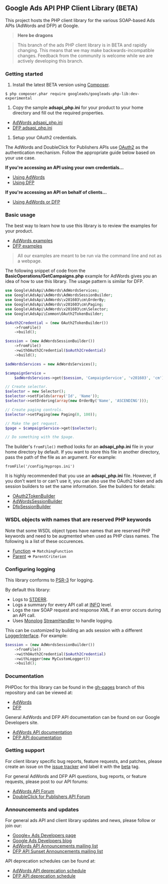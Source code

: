 ## Google Ads API PHP Client Library (BETA)

This project hosts the PHP client library for the various SOAP-based Ads APIs
(AdWords and DFP) at Google.

> **Here be dragons**

> This branch of the ads PHP client library is in BETA and rapidly changing.
> This means that we may make backwards-incompatible changes. Feedback from the
> community is welcome while we are actively developing this branch.

### Getting started

1. Install the latest BETA version using [Composer](https://getcomposer.org/).

  ```
  $ php composer.phar require googleads/googleads-php-lib:dev-experimental
  ```

1. Copy the sample **adsapi_php.ini** for your product to your home directory
and fill out the required properties.

  * [AdWords adsapi_php.ini](https://github.com/googleads/googleads-php-lib/blob/experimental/examples/AdWords/adsapi_php.ini)
  * [DFP adsapi_php.ini](https://github.com/googleads/googleads-php-lib/blob/experimental/examples/Dfp/adsapi_php.ini)

1. Setup your OAuth2 credentials.

  The AdWords and DoubleClick for Publishers APIs use
[OAuth2](http://oauth.net/2/) as the authentication mechanism. Follow the
appropriate guide below based on your use case.

  **If you're accessing an API using your own credentials...**

  * [Using AdWords](https://github.com/googleads/googleads-php-lib/wiki/%5BEXPERIMENTAL-BRANCH%5D-API-access-using-own-credentials-(installed-application-flow))
  * [Using DFP](https://github.com/googleads/googleads-php-lib/wiki/%5BEXPERIMENTAL-BRANCH%5D-API-access-using-own-credentials-(server-to-server-flow))

  **If you're accessing an API on behalf of clients...**

  * [Using AdWords or DFP](https://github.com/googleads/googleads-php-lib/wiki/%5BEXPERIMENTAL-BRANCH%5D-API-access-on-behalf-of-your-clients-(web-flow))

### Basic usage

The best way to learn how to use this library is to review the examples for your
product.

* [AdWords examples](https://github.com/googleads/googleads-php-lib/blob/experimental/examples/AdWords)
* [DFP examples](https://github.com/googleads/googleads-php-lib/blob/experimental/examples/Dfp)

> All our examples are meant to be run via the command line and not as a
> webpage.

The following snippet of code from the
**BasicOperations/GetCampaigns.php** example for AdWords gives you an idea of
how to use this library. The usage pattern is similar for DFP.

```php
use Google\AdsApi\AdWords\AdWordsServices;
use Google\AdsApi\AdWords\AdWordsSessionBuilder;
use Google\AdsApi\AdWords\v201603\cm\OrderBy;
use Google\AdsApi\AdWords\v201603\cm\Paging;
use Google\AdsApi\AdWords\v201603\cm\Selector;
use Google\AdsApi\Common\OAuth2TokenBuilder;

$oAuth2Credential = (new OAuth2TokenBuilder())
    ->fromFile()
    ->build();

$session = (new AdWordsSessionBuilder())
    ->fromFile()
    ->withOAuth2Credential($oAuth2Credential)
    ->build();

$adWordsServices = new AdWordsServices();

$campaignService =
    $adWordsServices->get($session, 'CampaignService', 'v201603', 'cm');

// Create selector.
$selector = new Selector();
$selector->setFields(array('Id', 'Name'));
$selector->setOrdering(array(new OrderBy('Name', 'ASCENDING')));

// Create paging controls.
$selector->setPaging(new Paging(0, 100));

// Make the get request.
$page = $campaignService->get($selector);

// Do something with the $page.
```

The builder's `fromFile()` method looks for an **adsapi_php.ini** file in your
home directory by default. If you want to store this file in another directory,
pass the path of the file as an argument. For example:

```
fromFile('/config/myprops.ini')
```

It is highly recommended that you use an **adsapi_php.ini** file. However, if
you don't want to or can't use it, you can also use the OAuth2 token and ads
session builders to set the same information. See the builders for details:

  * [OAuth2TokenBuilder](https://github.com/googleads/googleads-php-lib/blob/experimental/src/Google/AdsApi/Common/OAuth2TokenBuilder.php)
  * [AdWordsSessionBuilder](https://github.com/googleads/googleads-php-lib/blob/experimental/src/Google/AdsApi/AdWords/AdWordsSessionBuilder.php)
  * [DfpSessionBuilder](https://github.com/googleads/googleads-php-lib/blob/experimental/src/Google/AdsApi/Dfp/DfpSessionBuilder.php)

### WSDL objects with names that are reserved PHP keywords

Note that some WSDL object types have names that are reserved PHP keywords and
need to be augmented when used as PHP class names. The following is a list of
these occurences.

 * [Function](https://developers.google.com/adwords/api/docs/reference/latest/CampaignFeedService.Function)
=> `MatchingFunction`
 * [Parent](https://developers.google.com/adwords/api/docs/reference/latest/AdGroupCriterionService.Parent)
=> `ParentCriterion`

### Configuring logging

This library conforms to [PSR-3](http://www.php-fig.org/psr/psr-3) for logging.

By default this library:

* Logs to
[STDERR](http://php.net/manual/en/features.commandline.io-streams.php).
* Logs a summary for every API call at
[INFO](http://www.php-fig.org/psr/psr-3/#5-psr-log-loglevel) level.
* Logs the raw SOAP request and response XML if an error occurs during an API
call.
* Uses [Monolog](https://github.com/Seldaek/monolog/)
[StreamHandler](https://github.com/Seldaek/monolog/blob/master/src/Monolog/Handler/StreamHandler.php)
to handle logging.

This can be customized by building an ads session with a different
[LoggerInterface](https://github.com/php-fig/log/blob/master/Psr/Log/LoggerInterface.php).
For example:

```php
$session = (new AdWordsSessionBuilder())
    ->fromFile()
    ->withOAuth2Credential($oAuth2Credential)
    ->withLogger(new MyCustomLogger())
    ->build();
```

### Documentation

PHPDoc for this library can be found in the
[gh-pages](https://github.com/googleads/googleads-php-lib/tree/gh-pages) branch
of this repository and can be viewed at:

* [AdWords](http://googleads.github.io/googleads-php-lib/AdWords-beta)
* [DFP](http://googleads.github.io/googleads-php-lib/Dfp-beta)

General AdWords and DFP API documentation can be found on our Google Developers
site.

* [AdWords API documentation](https://developers.google.com/adwords/api)
* [DFP API documentation](https://developers.google.com/doubleclick-publishers)

### Getting support

For client library specific bug reports, feature requests, and patches, please
create an issue on the
[issue tracker](https://github.com/googleads/googleads-php-lib/issues) and label
it with the [beta](https://github.com/googleads/googleads-php-lib/labels/beta)
tag.

For general AdWords and DFP API questions, bug reports, or feature requests,
please post to our API forums:

* [AdWords API Forum](https://groups.google.com/group/adwords-api)
* [DoubleClick for Publishers API Forum](https://groups.google.com/forum/#!forum/google-doubleclick-for-publishers-api)

### Announcements and updates

For general ads API and client library updates and news, please follow or join
our:

* [Google+ Ads Developers page](https://plus.google.com/+GoogleAdsDevelopers/posts)
* [Google Ads Developers blog](http://googleadsdeveloper.blogspot.com)
* [AdWords API Announcements mailing list](https://groups.google.com/forum/#!forum/adwordsapi-announcements)
* [DFP API Sunset Announcements mailing list](https://groups.google.com/forum/#!forum/dfpapi-sunset-announce)

API deprecation schedules can be found at:

* [AdWords API deprecation schedule](https://developers.google.com/adwords/api/docs/sunset-dates)
* [DFP API deprecation schedule](https://developers.google.com/doubleclick-publishers/docs/deprecation)

